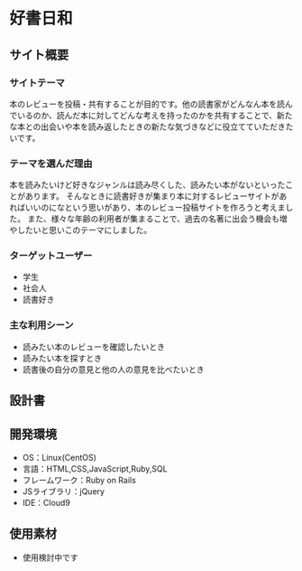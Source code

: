 # 好書日和
## サイト概要
### サイトテーマ
本のレビューを投稿・共有することが目的です。他の読書家がどんなん本を読んでいるのか、読んだ本に対してどんな考えを持ったのかを共有することで、新たな本との出会いや本を読み返したときの新たな気づきなどに役立てていただきたいです。

### テーマを選んだ理由
本を読みたいけど好きなジャンルは読み尽くした、読みたい本がないといったことがあります。
そんなときに読書好きが集まり本に対するレビューサイトがあればいいのになという思いがあり、本のレビュー投稿サイトを作ろうと考えました。
また、様々な年齢の利用者が集まることで、過去の名著に出会う機会も増やしたいと思いこのテーマにしました。

### ターゲットユーザー
* 学生
* 社会人
* 読書好き

### 主な利用シーン
* 読みたい本のレビューを確認したいとき
* 読みたい本を探すとき
* 読書後の自分の意見と他の人の意見を比べたいとき

## 設計書

## 開発環境
- OS：Linux(CentOS)
- 言語：HTML,CSS,JavaScript,Ruby,SQL
- フレームワーク：Ruby on Rails
- JSライブラリ：jQuery
- IDE：Cloud9

## 使用素材
* 使用検討中です